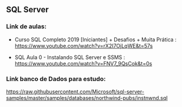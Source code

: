 ## SQL Server

### Link de aulas:

- Curso SQL Completo 2019 [Iniciantes] + Desafios + Muita Prática : https://www.youtube.com/watch?v=rX2I7OjLqWE&t=57s

- SQL Aula 0 - Instalando SQL Server e SSMS : https://www.youtube.com/watch?v=FNV7_9QsCok&t=0s

### Link banco de Dados para estudo:

  https://raw.githubusercontent.com/Microsoft/sql-server-samples/master/samples/databases/northwind-pubs/instnwnd.sql
